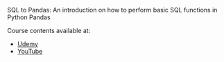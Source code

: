 SQL to Pandas:
An introduction on how to perform basic SQL functions in Python Pandas

Course contents available at:
- [Udemy](https://www.udemy.com/user/oscar-2330/)
- [YouTube](https://www.youtube.com/analystscorner)


